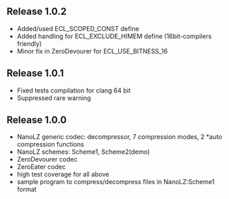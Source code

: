 ## Release 1.0.2
- Added/used ECL_SCOPED_CONST define
- Added handling for ECL_EXCLUDE_HIMEM define (16bit-compilers friendly)
- Minor fix in ZeroDevourer for ECL_USE_BITNESS_16

## Release 1.0.1
- Fixed tests compilation for clang 64 bit
- Suppressed rare warning

## Release 1.0.0
- NanoLZ generic codec: decompressor, 7 compression modes, 2 *auto compression functions
- NanoLZ schemes: Scheme1, Scheme2(demo)
- ZeroDevourer codec
- ZeroEater codec
- high test coverage for all above
- sample program to compress/decompress files in NanoLZ:Scheme1 format
